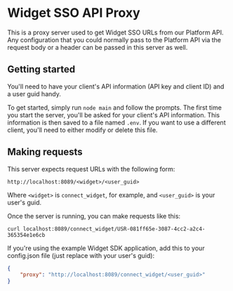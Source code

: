 # Widget SSO API Proxy

This is a proxy server used to get Widget SSO URLs from our Platform API. Any
configuration that you could normally pass to the Platform API via the request
body or a header can be passed in this server as well.


## Getting started

You'll need to have your client's API information (API key and client ID) and a
user guid handy.

To get started, simply run `node main` and follow the prompts. The first time
you start the server, you'll be asked for your client's API information. This
information is then saved to a file named `.env`. If you want to use a
different client, you'll need to either modify or delete this file.

## Making requests

This server expects request URLs with the following form:

```
http://localhost:8089/<widget>/<user_guid>
```

Where `<widget>` is `connect_widget`, for example, and `<user_guid>` is your
user's guid.

Once the server is running, you can make requests like this:

```
curl localhost:8089/connect_widget/USR-081ff65e-3087-4cc2-a2c4-365354e1e6cb
```

If you're using the example Widget SDK application, add this to your
config.json file (just replace <user guid> with your user's guid):

```json
{
    "proxy": "http://localhost:8089/connect_widget/<user_guid>"
}
```
